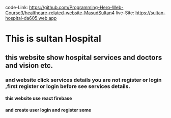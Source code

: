 code-Link: https://github.com/Programming-Hero-Web-Course3/healthcare-related-website-MasudSultan4
live-Site: https://sultan-hospital-da605.web.app

# This is sultan Hospital

## this website show hospital services and doctors and vision etc.

### and website click services details you are not register or login ,first register or login before see services details.

#### this website use react firebase

#### and create user login and register some
